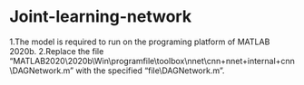 # Joint-learning-network
1.The model is required to run on the programing platform of MATLAB 2020b.
2.Replace the file “MATLAB2020\2020b\Win\programfile\toolbox\nnet\cnn\+nnet\+internal\+cnn\DAGNetwork.m” with
the specified “file\DAGNetwork.m”.
